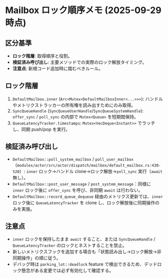 # Mailbox ロック順序メモ (2025-09-29 時点)

## 区分基準
- **ロック階層**: 取得順序と役割。
- **検証済み呼び出し**: 主要メソッドでの実際のロック解放タイミング。
- **注意点**: 新規コード追加時に踏むべきルール。

## ロック階層
1. `DefaultMailbox.inner` (`Arc<Mutex<DefaultMailboxInner<...>>>`): ハンドルやメトリクストラッカーの所有権を読み出すためにのみ取得。
2. `SyncQueueHandle` (`SyncQueueUserHandle`/`SyncQueueSystemHandle`): `offer_sync` / `poll_sync` の内部で `Mutex<Queue>` を短期間保持。
3. `QueueLatencyTracker.timestamps`: `Mutex<VecDeque<Instant>>` でラッチし、同期 push/pop を実行。

## 検証済み呼び出し
- `DefaultMailbox::poll_system_mailbox` / `poll_user_mailbox`（`modules/actor/src/actor/dispatch/mailbox/default_mailbox.rs:430-520`）: `inner` ロック→ハンドル clone→ロック解放→`poll_sync` 実行（`await` 無し）。
- `DefaultMailbox::post_user_message` / `post_system_message`：同様に `inner` ロック後に `offer_sync` を呼び、非同期 `await` は行わない。
- `DefaultMailbox::record_queue_dequeue` 経由のメトリクス更新では、`inner` ロック後に `QueueLatencyTracker` を clone し、ロック解放後に同期操作のみを実施。

## 注意点
- `inner` ロックを保持したまま `await` すること、または `SyncQueueHandle` / `QueueLatencyTracker` のロックとネストすることを禁止。
- 新しいメトリクスフックを追加する場合も「状態読み出し→ロック解放→非同期操作」の順に従う。
- デバッグ時は `parking_lot::deadlock` feature で検出できるため、デッドロック懸念がある変更では必ず有効化して確認する。

